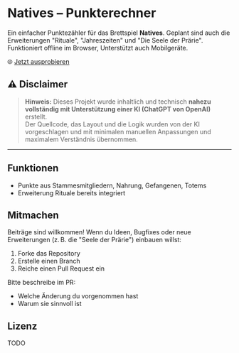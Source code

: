 # Natives – Punkterechner

Ein einfacher Punktezähler für das Brettspiel **Natives**. Geplant sind auch die Erweiterungen "Rituale", "Jahreszeiten" und "Die Seele der Prärie". Funktioniert offline im Browser, Unterstützt auch Mobilgeräte.

🌐 [Jetzt ausprobieren](https://yanni-x.github.io/natives-punkterechner/)

## ⚠️ Disclaimer

> **Hinweis:** Dieses Projekt wurde inhaltlich und technisch **nahezu vollständig mit Unterstützung einer KI (ChatGPT von OpenAI)** erstellt.  
> Der Quellcode, das Layout und die Logik wurden von der KI vorgeschlagen und mit minimalen manuellen Anpassungen und maximalem Verständnis übernommen.

---

## Funktionen

- Punkte aus Stammesmitgliedern, Nahrung, Gefangenen, Totems
- Erweiterung Rituale bereits integriert

## Mitmachen

Beiträge sind willkommen! Wenn du Ideen, Bugfixes oder neue Erweiterungen (z. B. die "Seele der Prärie") einbauen willst:

1. Forke das Repository
2. Erstelle einen Branch
3. Reiche einen Pull Request ein

Bitte beschreibe im PR:
- Welche Änderung du vorgenommen hast
- Warum sie sinnvoll ist

## Lizenz

TODO